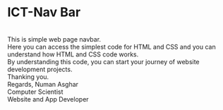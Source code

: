 # ICT-Nav Bar
<br>
This is simple web page navbar.<br> Here you can access the simplest code for HTML and CSS and you can understand how HTML and CSS code works. <br>
By understanding this code, you can start your journey of website development projects.<br>
Thanking you.
<br>
Regards,
Numan Asghar<br>
Computer Scientist<br>
Website and App Developer

